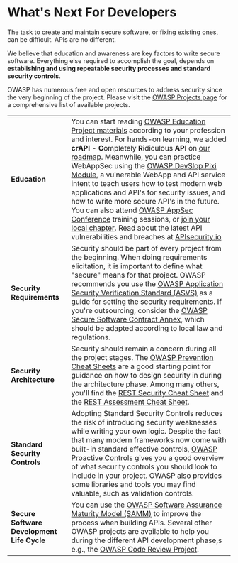 What's Next For Developers
==========================

The task to create and maintain secure software, or fixing existing ones, can be
difficult. APIs are no different.

We believe that education and awareness are key factors to write secure
software. Everything else required to accomplish the goal, depends on
**establishing and using repeatable security processes and standard security
controls**.

OWASP has numerous free and open resources to address security since the very
beginning of the project. Please visit the [OWASP Projects page][1] for a
comprehensive list of available projects.

| | |
|-|-|
| **Education** | You can start reading [OWASP Education Project materials][2] according to your profession and interest. For hands-on learning, we added **crAPI** - **C**ompletely **R**idiculous **API** on [our roadmap][3]. Meanwhile, you can practice WebAppSec using the [OWASP DevSlop Pixi Module][4], a vulnerable WebApp and API service intent to teach users how to test modern web applications and API's for security issues, and how to write more secure API's in the future. You can also attend [OWASP AppSec Conference][5] training sessions, or [join your local chapter][6]. Read about the latest API vulnerabilities and breaches at [APIsecurity.io][15]|
| **Security Requirements** | Security should be part of every project from the beginning. When doing requirements elicitation, it is important to define what "secure" means for that project. OWASP recommends you use the [OWASP Application Security Verification Standard (ASVS)][7] as a guide for setting the security requirements. If you're outsourcing, consider the [OWASP Secure Software Contract Annex][8], which should be adapted according to local law and regulations. |
| **Security Architecture** | Security should remain a concern during all the project stages. The [OWASP Prevention Cheat Sheets][9] are a good starting point for guidance on how to design security in during the architecture phase. Among many others, you'll find the [REST Security Cheat Sheet][10] and the [REST Assessment Cheat Sheet][11]. |
| **Standard Security Controls** | Adopting Standard Security Controls reduces the risk of introducing security weaknesses while writing your own logic. Despite the fact that many modern frameworks now come with built-in standard effective controls, [OWASP Proactive Controls][12] gives you a good overview of what security controls you should look to include in your project. OWASP also provides some libraries and tools you may find valuable, such as validation controls. |
| **Secure Software Development Life Cycle** | You can use the [OWASP Software Assurance Maturity Model (SAMM)][13] to improve the process when building APIs. Several other OWASP projects are available to help you during the different API development phase,s e.g., the [OWASP Code Review Project][14]. |

[1]: https://www.owasp.org/index.php/Category:OWASP_Project
[2]: https://www.owasp.org/index.php/OWASP_Education_Material_Categorized
[3]: https://www.owasp.org/index.php/OWASP_API_Security_Project#tab=Road_Map
[4]: https://devslop.co/Home/Pixi
[5]: https://www.owasp.org/index.php/Category:OWASP_AppSec_Conference
[6]: https://www.owasp.org/index.php/OWASP_Chapter
[7]: https://www.owasp.org/index.php/Category:OWASP_Application_Security_Verification_Standard_Project
[8]: https://www.owasp.org/index.php/OWASP_Secure_Software_Contract_Annex
[9]: https://www.owasp.org/index.php/OWASP_Cheat_Sheet_Series
[10]: https://github.com/OWASP/CheatSheetSeries/blob/master/cheatsheets/REST_Security_Cheat_Sheet.md
[11]: https://github.com/OWASP/CheatSheetSeries/blob/master/cheatsheets/REST_Assessment_Cheat_Sheet.md
[12]: https://www.owasp.org/index.php/OWASP_Proactive_Controls#tab=OWASP_Proactive_Controls_2018
[13]: https://www.owasp.org/index.php/OWASP_SAMM_Project
[14]: https://www.owasp.org/index.php/Category:OWASP_Code_Review_Project
[15]: https://APIsecurity.io